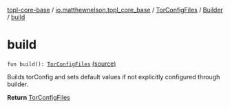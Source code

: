[topl-core-base](../../../index.md) / [io.matthewnelson.topl_core_base](../../index.md) / [TorConfigFiles](../index.md) / [Builder](index.md) / [build](./build.md)

# build

`fun build(): `[`TorConfigFiles`](../index.md) [(source)](https://github.com/05nelsonm/TorOnionProxyLibrary-Android/blob/master/topl-core-base/src/main/java/io/matthewnelson/topl_core_base/TorConfigFiles.kt#L406)

Builds torConfig and sets default values if not explicitly configured through builder.

**Return**
[TorConfigFiles](../index.md)

